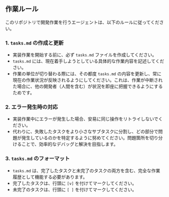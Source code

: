 ## 作業ルール

このリポジトリで開発作業を行うエージェントは、以下のルールに従ってください。

### 1. `tasks.md` の作成と更新
- 実装作業を開始する前に、必ず `tasks.md` ファイルを作成してください。
- `tasks.md` には、現在着手しようとしている具体的な作業内容を記述してください。
- 作業の単位が切り替わる際には、その都度 `tasks.md` の内容を更新し、常に現在の作業状況が反映されるようにしてください。これは、作業が中断された場合に、他の開発者（人間を含む）が状況を即座に把握できるようにするためです。

### 2. エラー発生時の対応
- 実装作業中にエラーが発生した場合、安易に同じ操作をリトライしないでください。
- 代わりに、失敗したタスクをより小さなサブタスクに分割し、どの部分で問題が発生しているのかを特定するように努めてください。問題箇所を切り分けることで、効率的なデバッグと解決を目指します。

### 3. `tasks.md` のフォーマット
- `tasks.md` は、完了したタスクと未完了のタスクの両方を含む、完全な作業履歴として機能する必要があります。
- 完了したタスクは、行頭に `[v]` を付けてマークしてください。
- 未完了のタスクは、行頭に `[ ]` を付けてマークしてください。